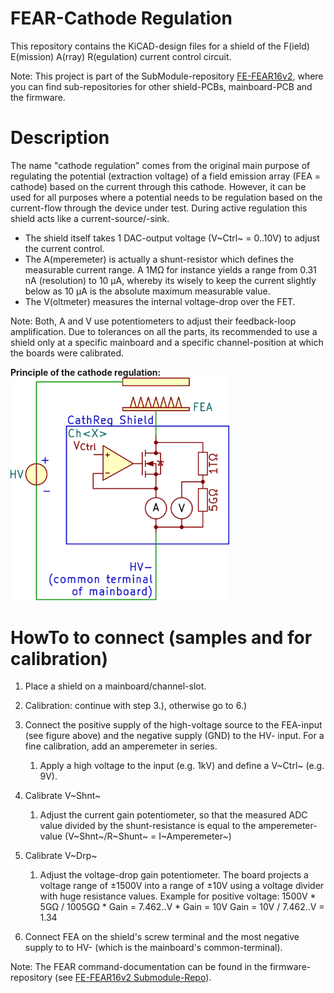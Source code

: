 # FEAR-Cathode Regulation
This repository contains the KiCAD-design files for a shield of the F(ield) E(mission) A(rray) R(egulation) current control circuit.


Note: This project is part of the SubModule-repository [FE-FEAR16v2][FE-FEAR16v2-SubmoduleRepo], where you can find sub-repositories for other shield-PCBs, mainboard-PCB and the firmware.

# Description
The name "cathode regulation" comes from the original main purpose of regulating the potential (extraction voltage) of a field emission array (FEA = cathode) based on the current through this cathode. However, it can be used for all purposes where a potential needs to be regulation based on the current-flow through the device under test. During active regulation this shield acts like a current-source/-sink.

- The shield itself takes 1 DAC-output voltage (V~Ctrl~ = 0..10V) to adjust the current control.
- The A(mperemeter) is actually a shunt-resistor which defines the measurable current range. A 1MΩ for instance yields a range from 0.31 nA (resolution) to 10 µA, whereby its wisely to keep the current slightly below as 10 µA is the absolute maximum measurable value.
- The V(oltmeter) measures the internal voltage-drop over the FET.

Note: Both, A and V use potentiometers to adjust their feedback-loop amplification. Due to tolerances on all the parts, its recommended to use a shield only at a specific mainboard and a specific channel-position at which the boards were calibrated.




**Principle of the cathode regulation:**
<img src="images/CathReg-FuncPrinciple.png" alt="Principle of the regulation" width="350">


# HowTo to connect (samples and for calibration)
1. Place a shield on a mainboard/channel-slot.
2. Calibration: continue with step 3.), otherwise go to 6.)

3. Connect the positive supply of the high-voltage source to the FEA-input (see figure above) and the negative supply (GND) to the HV- input. For a fine calibration, add an amperemeter in series.

    1. Apply a high voltage to the input (e.g. 1kV) and define a V~Ctrl~ (e.g. 9V).

4. Calibrate V~Shnt~
    1. Adjust the current gain potentiometer, so that the measured ADC value divided by the shunt-resistance is equal to the amperemeter-value (V~Shnt~/R~Shunt~ = I~Amperemeter~)

5. Calibrate V~Drp~
    1. Adjust the voltage-drop gain potentiometer. The board projects a voltage range of &pm;1500V into a range of &pm;10V using a voltage divider with huge resistance values. Example for positive voltage:
    1500V * 5GΩ / 1005GΩ * Gain = 7.462..V * Gain = 10V
    Gain = 10V / 7.462..V = 1.34

6. Connect FEA on the shield's screw terminal and the most negative supply to to HV- (which is the mainboard's common-terminal).


Note: The FEAR command-documentation can be found in the firmware-repository (see [FE-FEAR16v2 Submodule-Repo][FE-FEAR16v2-SubmoduleRepo]).


[FE-FEAR16v2-SubmoduleRepo]: https://github.com/Dephrilibrium/FE-FEAR16v2